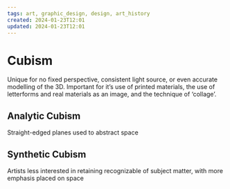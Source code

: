 ```yaml
---
tags: art, graphic_design, design, art_history
created: 2024-01-23T12:01
updated: 2024-01-23T12:01
---
```


# Cubism
Unique for no fixed perspective, consistent light source, or even accurate modelling of the 3D. Important for it’s use of printed materials, the use of letterforms and real materials as an image, and the technique of ‘collage’.

## Analytic Cubism 

Straight-edged planes used to abstract space

## Synthetic Cubism

Artists less interested in retaining recognizable of subject matter, with more emphasis placed on space